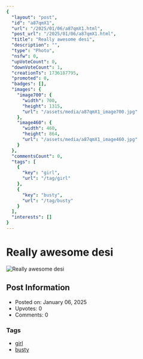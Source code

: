 ```yaml
---
{
  "layout": "post",
  "id": "a87qmX1",
  "url": "/2025/01/06/a87qmX1.html",
  "post_url": "/2025/01/06/a87qmX1.html",
  "title": "Really awesome desi",
  "description": "",
  "type": "Photo",
  "nsfw": 0,
  "upVoteCount": 0,
  "downVoteCount": 1,
  "creationTs": 1736187795,
  "promoted": 0,
  "badges": [],
  "images": {
    "image700": {
      "width": 700,
      "height": 1315,
      "url": "/assets/media/a87qmX1_image700.jpg"
    },
    "image460": {
      "width": 460,
      "height": 864,
      "url": "/assets/media/a87qmX1_image460.jpg"
    }
  },
  "commentsCount": 0,
  "tags": [
    {
      "key": "girl",
      "url": "/tag/girl"
    },
    {
      "key": "busty",
      "url": "/tag/busty"
    }
  ],
  "interests": []
}
---
```


# Really awesome desi

![Really awesome desi](/assets/media/a87qmX1_image700.jpg)

## Post Information

- Posted on: January 06, 2025
- Upvotes: 0
- Comments: 0

### Tags

- [girl](/tag/girl)
- [busty](/tag/busty)

